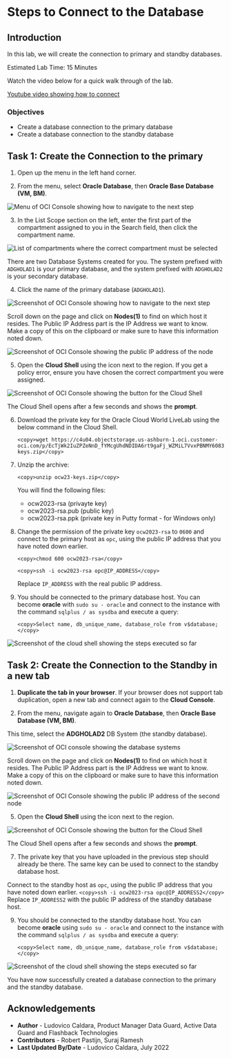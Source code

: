 # Steps to Connect to the Database

## Introduction
In this lab, we will create the connection to primary and standby databases.

Estimated Lab Time: 15 Minutes

Watch the video below for a quick walk through of the lab.

[Youtube video showing how to connect](youtube:6Dp49VXqjtQ)

### Objectives
- Create a database connection to the primary database
- Create a database connection to the standby database

## Task 1: Create the Connection to the primary

<if type="livelabs">

1. Open up the menu in the left hand corner.  

2. From the menu, select **Oracle Database**, then **Oracle Base Database (VM, BM)**.

  ![Menu of OCI Console showing how to navigate to the next step](https://oracle-livelabs.github.io/common/images/console/database-dbcs.png " ")

3. In the List Scope section on the left, enter the first part of the compartment assigned to you in the Search field, then click the compartment name.

  ![List of compartments where the correct compartment must be selected](images/select-compartment-livelabs.png)


   There are two Database Systems created for you. The system prefixed with `ADGHOLAD1` is your primary database, and the system prefixed with `ADGHOLAD2` is your secondary database.

</if>

4. Click the name of the primary database (`ADGHOLAD1`).

  ![Screenshot of OCI Console showing how to navigate to the next step](images/db-systems-livelabs.png)

  Scroll down on the page and click on **Nodes(1)** to find on which host it resides.
  The Public IP Address part is the IP Address we want to know. Make a copy of this on the clipboard or make sure to have this information noted down.

  ![Screenshot of OCI Console showing the public IP address of the node](./images/nodes-1.png)

5. Open the **Cloud Shell** using the icon next to the region.  If you get a policy error, ensure you have chosen the correct compartment you were assigned.

  ![Screenshot of OCI Console showing the button for the Cloud Shell](./images/cloud-shell.png)

  The Cloud Shell opens after a few seconds and shows the **prompt**.

6. Download the private key for the Oracle Cloud World LiveLab using the below command in the Cloud Shell.
    ````
    <copy>wget https://c4u04.objectstorage.us-ashburn-1.oci.customer-oci.com/p/EcTjWk2IuZPZeNnD_fYMcgUhdNDIDA6rt9gaFj_WZMiL7VvxPBNMY60837hu5hga/n/c4u04/b/livelabsfiles/o/labfiles/ocw23-keys.zip</copy>
    ````

7. Unzip the archive:
    ```
    <copy>unzip ocw23-keys.zip</copy>
    ```

   You will find the following files:

      * ocw2023-rsa (privayte key)
      * ocw2023-rsa.pub (public key)
      * ocw2023-rsa.ppk (private key in Putty format - for Windows only)


8. Change the permission of the private key `ocw2023-rsa` to `0600` and connect to the primary host as `opc`, using the public IP address that you have noted down earlier.
    ````
    <copy>chmod 600 ocw2023-rsa</copy>
    ````

    ````
    <copy>ssh -i ocw2023-rsa opc@IP_ADDRESS</copy>
    ````

    Replace `IP_ADDRESS` with the real public IP address.


9. You should be connected to the primary database host. You can become **oracle** with `sudo su - oracle` and connect to the instance with the command `sqlplus / as sysdba` and execute a query:

    ````
    <copy>Select name, db_unique_name, database_role from v$database;</copy>
    ````

  ![Screenshot of the cloud shell showing the steps executed so far](./images/connect-primary.png)


## Task 2: Create the Connection to the Standby in a new tab

1. **Duplicate the tab in your browser**. If your browser does not support tab duplication, open a new tab and connect again to the **Cloud Console**.

2. From the menu, navigate again to **Oracle Database**, then  **Oracle Base Database (VM, BM)**.

  This time, select the **ADGHOLAD2** DB System (the standby database).

  ![Screenshot of OCI console showing the database systems](images/db-systems-livelabs.png)

  Scroll down on the page and click on **Nodes(1)** to find on which host it resides.
  The Public IP Address part is the IP Address we want to know. Make a copy of this on the clipboard or make sure to have this information noted down.

  ![Screenshot of OCI Console showing the public IP address of the second node](./images/nodes-2.png)

5. Open the **Cloud Shell** using the icon next to the region.

  ![Screenshot of OCI Console showing the button for the Cloud Shell](./images/cloud-shell.png)

  The Cloud Shell opens after a few seconds and shows the **prompt**.

7. The private key that you have uploaded in the previous step should already be there. The same key can be used to connect to the standby database host.

  Connect to the standby host as `opc`, using the public IP address that you have noted down earlier.
    ````
    <copy>ssh -i ocw2023-rsa opc@IP_ADDRESS2</copy>
    ````
    Replace `IP_ADDRESS2` with the public IP address of the standby database host.

9. You should be connected to the standby database host. You can become **oracle** using `sudo su - oracle` and connect to the instance with the command `sqlplus / as sysdba` and execute a query:

    ````
    <copy>Select name, db_unique_name, database_role from v$database;</copy>
    ````

  ![Screenshot of the cloud shell showing the steps executed so far](./images/connect-standby.png)

You have now successfully created a database connection to the primary and the standby database.

## Acknowledgements

- **Author** - Ludovico Caldara, Product Manager Data Guard, Active Data Guard and Flashback Technologies
- **Contributors** - Robert Pastijn, Suraj Ramesh
- **Last Updated By/Date** -  Ludovico Caldara, July 2022
